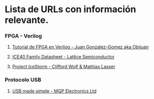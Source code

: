 # Lista de URLs con información relevante.

### FPGA - Verilog

1. [Tutorial de FPGA en Verilog - Juan Gonzalez-Gomez aka Obijuan](https://github.com/Obijuan/open-fpga-verilog-tutorial/wiki)

2. [ICE40 Family Datasheet - Lattice Semiconductor](http://www.latticesemi.com/view_document?document_id=49312)

3. [Project IceStorm - Clifford Wolf & Mathias Lasser](http://www.clifford.at/icestorm/)

### Protocolo USB

1. [USB made simple - MQP Electronics Ltd](http://www.usbmadesimple.co.uk/)
